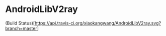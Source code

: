 # AndroidLibV2ray

(Build Status)[https://api.travis-ci.org/xiaokangwang/AndroidLibV2ray.svg?branch=master]

